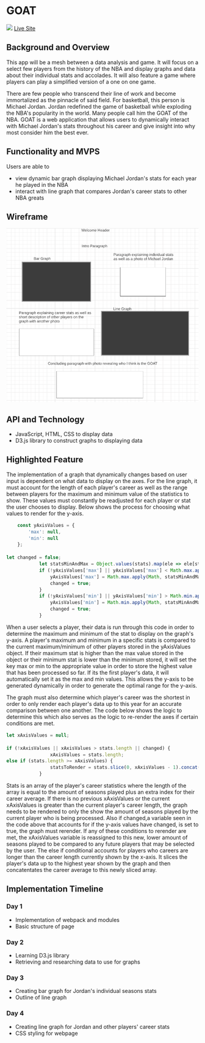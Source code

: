 # GOAT
![](./src/images/readme.gif)
[Live Site](https://connorbrabant.github.io/Basketball)

## Background and Overview
This app will be a mesh between a data analysis and game. It will focus on a select few players from the history of the NBA and display
graphs and data about their individual stats and accolades. It will also feature a game where players can play a simplified version
of a one on one game. 

There are few people who transcend their line of work and become immortalized as the pinnacle of said field. For basketball, this person is Michael Jordan. Jordan redefined the game of basketball while exploding the NBA's popularity in the world. Many people call him the GOAT of the NBA. GOAT is a web application that allows users to dynamically interact with Michael Jordan's stats throughout his career and give insight into why most consider him the best ever. 

## Functionality and MVPS 
Users are able to
  * view dynamic bar graph displaying Michael Jordan's stats for each year he played in the NBA 
  * interact with line graph that compares Jordan's career stats to other NBA greats
  
 ## Wireframe
 ![](./src/images/wireframe.png)
 
 ## API and Technology 
 * JavaScript, HTML, CSS to display data 
 * D3.js library to construct graphs to displaying data
 
 ## Highlighted Feature 
The implementation of a graph that dynamically changes based on user input is dependent on what data to display on the axes. For the line graph, it must account for the length of each player's career as well as the range between players for the maximum and minimum value of the statistics to show. These values must constantly be readjusted for each player or stat the user chooses to display. Below shows the process for choosing what values to render for the y-axis. 
```javascript
    const yAxisValues = {
        'max': null,
        'min': null
    };
    
let changed = false; 
            let statsMinAndMax = Object.values(stats).map(ele => ele[stat])
            if (!yAxisValues['max'] || yAxisValues['max'] < Math.max.apply(Math, statsMinAndMax)) {
                yAxisValues['max'] = Math.max.apply(Math, statsMinAndMax)
                changed = true;
            } 
            if (!yAxisValues['min'] || yAxisValues['min'] > Math.min.apply(Math, statsMinAndMax)) {
                yAxisValues['min'] = Math.min.apply(Math, statsMinAndMax)
                changed = true;
            } 
```
When a user selects a player, their data is run through this code in order to determine the maximum and minimum of the stat to display on the graph's y-axis. A player's maximum and minimum in a specific stats is compared to the current maximum/minimum of other players stored in the yAxisValues object. If their maximum stat is higher than the max value stored in the object or their minimum stat is lower than the minimum stored, it will set the key max or min to the appropriate value in order to store the highest value that has been processed so far. If its the first player's data, it will automatically set it as the max and min values. This allows the y-axis to be generated dynamically in order to generate the optimal range for the y-axis.

The graph must also determine which player's career was the shortest in order to only render each player's data up to this year for an accurate comparison between one another. The code below shows the logic to determine this which also serves as the logic to re-render the axes if certain conditions are met.
```javascript
let xAxisValues = null;

if (!xAxisValues || xAxisValues > stats.length || changed) {
                xAxisValues = stats.length;
else if (stats.length >= xAxisValues) {
                statsToRender = stats.slice(0, xAxisValues - 1).concat(Object.values(stats)[stats.length - 1]);
            }
```
Stats is an array of the player's career statistics where the length of the array is equal to the amount of seasons played plus an extra index for their career average. If there is no previous xAxisValues or the current xAxisValues is greater than the current player's career length, the graph needs to be rendered to only the show the amount of seasons played by the current player who is being processed. Also if changed,a variable seen in the code above that accounts for if the y-axis values have changed, is set to true, the graph must rerender. If any of these conditions to rerender are met, the xAxisValues variable is reassigned to this new, lower amount of seasons played to be compared to any future players that may be selected by the user. The else if conditional accounts for players who careers are longer than the career length currently shown by the x-axis. It slices the player's data up to the highest year shown by the graph and then concatentates the career average to this newly sliced array.

 ## Implementation Timeline
### Day 1
* Implementation of webpack and modules
* Basic structure of page
### Day 2 
* Learning D3.js library 
* Retrieving and researching data to use for graphs
### Day 3
* Creating bar graph for Jordan's individual seasons stats
* Outline of line graph
### Day 4
* Creating line graph for Jordan and other players' career stats
* CSS styling for webpage
